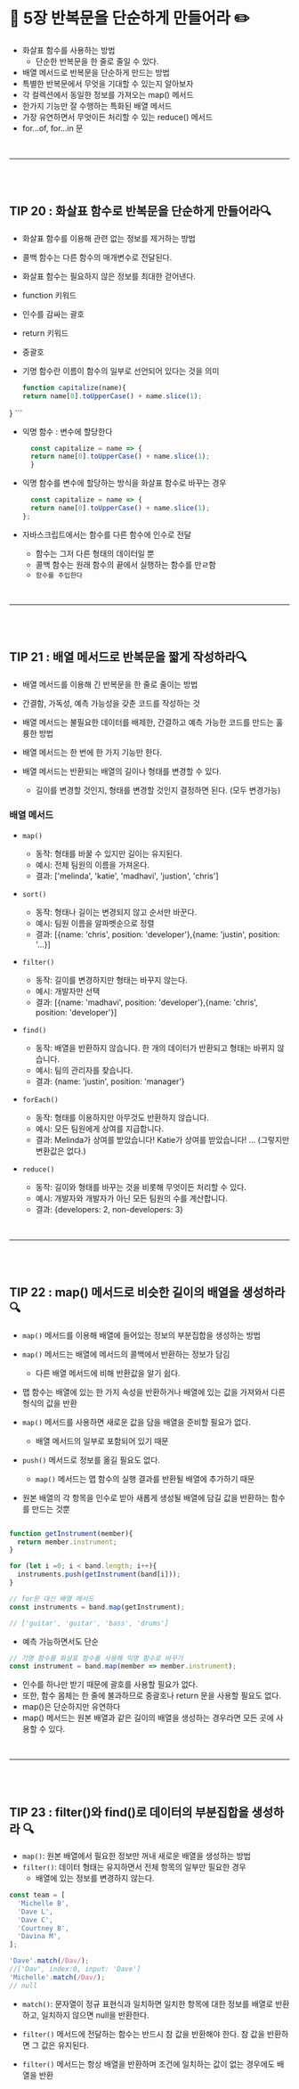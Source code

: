 # 📖 5장 반복문을 단순하게 만들어라  ✏️

- 화살표 함수를 사용하는 방법
  - 단순한 반복문을 한 줄로 줄일 수 있다. 
- 배열 메서드로 반복문을 단순하게 만드는 방법
- 특별한 반복문에서 무엇을 기대할 수 있는지 알아보자
- 각 컬렉션에서 동일한 정보를 가져오는 map() 메서드
- 한가지 기능만 잘 수행하는 특화된 배열 메서드 
- 가장 유연하면서 무엇이든 처리할 수 있는 reduce() 메서드
- for...of, for...in 문 

<br>

***
<br><br>

## TIP 20 : 화살표 함수로 반복문을 단순하게 만들어라🔍
 - 화살표 함수를 이용해 관련 없는 정보를 제거하는 방법

 - 콜백 함수는 다른 함수의 매개변수로 전달된다. 
 - 화살표 함수는 필요하지 않은 정보를 최대한 걷어낸다.
  - function 키워드
  - 인수를 감싸는 괄호
  - return 키워드
  - 중괄호 

- 기명 함수란 이름이 함수의 일부로 선언되어 있다는 것을 의미      

  ```js
  function capitalize(name){
  return name[0].toUpperCase() + name.slice(1);
}
    ```
- 익명 함수 : 변수에 할당한다     

  ```js
    const capitalize = name => {
    return name[0].toUpperCase() + name.slice(1);
    }
    ```
- 익명 함수를 변수에 할당하는 방식을 화살표 함수로 바꾸는 경우 
  ```js
    const capitalize = name => {
    return name[0].toUpperCase() + name.slice(1);
  };
    ```

- 자바스크립트에서는 함수를 다른 함수에 인수로 전달 
  - 함수는 그저 다른 형태의 데이터일 뿐
  - 콜백 함수는 원래 함수의 끝에서 실행하는 함수를 만ㄹ함 
  - `함수를 주입한다`

  
<br>

***
<br><br>

## TIP 21 : 배열 메서드로 반복문을 짧게 작성하라🔍
- 배열 메서드를 이용해 긴 반복문을 한 줄로 줄이는 방법 
- 간결함, 가독성, 예측 가능성을 갖춘 코드를 작성하는 것 

- 배열 메서드는 불필요한 데이터를 배제한, 간결하고 예측 가능한 코드를 만드는 훌륭한 방법
- 배열 메서드는 한 번에 한 가지 기능만 한다. 
- 배열 메서드는 반환되는 배열의 길이나 형태를 변경할 수 있다. 
  - 길이를 변경할 것인지, 형태를 변경할 것인지 결정하면 된다. (모두 변경가능)


### 배열 메서드 

- `map()`
  - 동작: 형태를 바꿀 수 있지만 길이는 유지된다. 
  - 예시: 전체 팀원의 이름을 가져온다. 
  - 결과: ['melinda', 'katie', 'madhavi', 'justion', 'chris']

- `sort()`
  - 동작: 형태나 길이는 변경되지 않고 순서만 바꾼다.
  - 예시: 팀원 이름을 알파벳순으로 정렬
  - 결과: [{name: 'chris', position: 'developer'},{name: 'justin', position: '...}]

- `filter()`
  - 동작: 길이를 변경하지만 형태는 바꾸지 않는다. 
  - 예시: 개발자만 선택 
  - 결과: [{name: 'madhavi', position: 'developer'},{name: 'chris', position: 'developer'}]

- `find()`
  - 동작: 배열을 반환하지 않습니다. 한 개의 데이터가 반환되고 형태는 바뀌지 않습니다. 
  - 예시: 팀의 관리자를 찾습니다. 
  - 결과: {name: 'justin', position: 'manager'}

- `forEach()`
  - 동작: 형태를 이용하지만 아무것도 반환하지 않습니다. 
  - 예시: 모든 팀원에게 상여를 지급합니다. 
  - 결과: Melinda가 상여를 받았습니다! Katie가 상여를 받았습니다! ... (그렇지만 변환값은 없다.)

- `reduce()`
  - 동작: 길이와 형태를 바꾸는 것을 비롯해 무엇이든 처리할 수 있다. 
  - 예시: 개발자와 개발자가 아닌 모든 팀원의 수를 계산합니다. 
  - 결과: {developers: 2, non-developers: 3}

    
<br>

***
<br><br>

## TIP 22 : map() 메서드로 비슷한 길이의 배열을 생성하라 🔍

- `map()` 메서드를 이용해 배열에 들어있는 정보의 부분집합을 생성하는 방법
- `map()` 메서드는 배열에 메서드의 콜백에서 반환하는 정보가 담김  
  - 다른 배열 메서드에 비해 반환값을 알기 쉽다. 
- 맵 함수는 배열에 있는 한 가지 속성을 반환하거나 배열에 있는 값을 가져와서 다른 형식의 값을 반환 

- `map()` 메서드를 사용하면 새로운 값을 담을 배열을 준비할 필요가 없다. 
  - 배열 메서드의 일부로 포함되어 있기 때문
- `push()` 메서드로 정보를 옮길 필요도 없다. 
  - `map()` 메서드는 맵 함수의 실행 결과를 반환될 배열에 추가하기 때문

- 원본 배열의 각 항목을 인수로 받아 새롭게 생성될 배열에 담길 값을 반환하는 함수를 만드는 것뿐

```js

function getInstrument(member){
  return member.instrument;
}

for (let i =0; i < band.length; i++){
  instruments.push(getInstrument(band[i]));
}

// for문 대신 배열 메서드
const instruments = band.map(getInstrument);

// ['guitar', 'guitar', 'bass', 'drums']
```
- 예측 가능하면서도 단순 

```js
// 기명 함수를 화살표 함수를 사용해 익명 함수로 바꾸기 
const instrument = band.map(member => member.instrument);

```
- 인수를 하나만 받기 때문에 괄호를 사용할 필요가 없다. 
- 또한, 함수 몸체는 한 줄에 불과하므로 중괄호나 return 문을 사용할 필요도 없다. 
- map()은 단순하지만 유연하다
- map() 메서드는 원본 배열과 같은 길이의 배열을 생성하는 경우라면 모든 곳에 사용할 수 있다.
    
<br>

***
<br><br>

## TIP 23 : filter()와 find()로 데이터의 부분집합을 생성하라 🔍
- `map()`: 원본 배열에서 필요한 정보만 꺼내 새로운 배열을 생성하는 방법
- `filter()`: 데이터 형태는 유지하면서 전체 항목의 일부만 필요한 경우 
  - 배열에 있는 정보를 변경하지 않는다. 

```js
const team = [
  'Michelle B',
  'Dave L',
  'Dave C',
  'Courtney B',
  'Davina M',
];

'Dave'.match(/Dav/);
//['Dav', index:0, input: 'Dave']
'Michelle'.match(/Dav/);
// null

```
- `match()`: 문자열이 정규 표현식과 일치하면 일치한 항목에 대한 정보를 배열로 반환하고, 일치하지 않으면 null을 반환한다. 

- `filter()` 메서드에 전달하는 함수는 반드시 참 값을 반환해야 한다. 참 값을 반환하면 그 값은 유지된다. 
- `filter()` 메서드는 항상 배열을 반환하며 조건에 일치하는 값이 없는 경우에도 배열을 반환 

